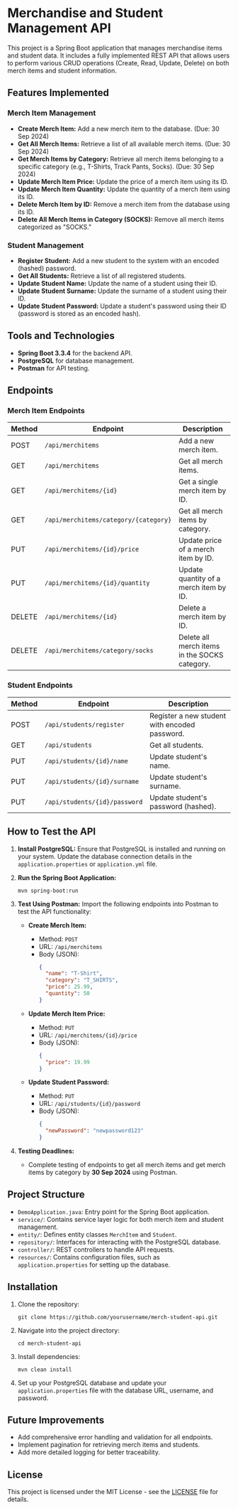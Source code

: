 # Merchandise and Student Management API

This project is a Spring Boot application that manages merchandise items and student data. It includes a fully implemented REST API that allows users to perform various CRUD operations (Create, Read, Update, Delete) on both merch items and student information.

## Features Implemented

### Merch Item Management
- **Create Merch Item:** Add a new merch item to the database. (Due: 30 Sep 2024)
- **Get All Merch Items:** Retrieve a list of all available merch items. (Due: 30 Sep 2024)
- **Get Merch Items by Category:** Retrieve all merch items belonging to a specific category (e.g., T-Shirts, Track Pants, Socks). (Due: 30 Sep 2024)
- **Update Merch Item Price:** Update the price of a merch item using its ID.
- **Update Merch Item Quantity:** Update the quantity of a merch item using its ID.
- **Delete Merch Item by ID:** Remove a merch item from the database using its ID.
- **Delete All Merch Items in Category (SOCKS):** Remove all merch items categorized as "SOCKS."

### Student Management
- **Register Student:** Add a new student to the system with an encoded (hashed) password.
- **Get All Students:** Retrieve a list of all registered students.
- **Update Student Name:** Update the name of a student using their ID.
- **Update Student Surname:** Update the surname of a student using their ID.
- **Update Student Password:** Update a student's password using their ID (password is stored as an encoded hash).

## Tools and Technologies

- **Spring Boot 3.3.4** for the backend API.
- **PostgreSQL** for database management.
- **Postman** for API testing.

## Endpoints

### Merch Item Endpoints

| Method | Endpoint                       | Description                                           |
|--------|--------------------------------|-------------------------------------------------------|
| POST   | `/api/merchitems`              | Add a new merch item.                                 |
| GET    | `/api/merchitems`              | Get all merch items.                                  |
| GET    | `/api/merchitems/{id}`         | Get a single merch item by ID.                        |
| GET    | `/api/merchitems/category/{category}` | Get all merch items by category.                |
| PUT    | `/api/merchitems/{id}/price`   | Update price of a merch item by ID.                   |
| PUT    | `/api/merchitems/{id}/quantity`| Update quantity of a merch item by ID.                |
| DELETE | `/api/merchitems/{id}`         | Delete a merch item by ID.                            |
| DELETE | `/api/merchitems/category/socks`| Delete all merch items in the SOCKS category.         |

### Student Endpoints

| Method | Endpoint                       | Description                                           |
|--------|--------------------------------|-------------------------------------------------------|
| POST   | `/api/students/register`       | Register a new student with encoded password.         |
| GET    | `/api/students`                | Get all students.                                     |
| PUT    | `/api/students/{id}/name`      | Update student's name.                                |
| PUT    | `/api/students/{id}/surname`   | Update student's surname.                             |
| PUT    | `/api/students/{id}/password`  | Update student's password (hashed).                   |

## How to Test the API

1. **Install PostgreSQL:**
   Ensure that PostgreSQL is installed and running on your system. Update the database connection details in the `application.properties` or `application.yml` file.

2. **Run the Spring Boot Application:**
   ```
   mvn spring-boot:run
   ```

3. **Test Using Postman:**
   Import the following endpoints into Postman to test the API functionality:
   
   - **Create Merch Item:**
     - Method: `POST`
     - URL: `/api/merchitems`
     - Body (JSON):
       ```json
       {
         "name": "T-Shirt",
         "category": "T_SHIRTS",
         "price": 25.99,
         "quantity": 50
       }
       ```

   - **Update Merch Item Price:**
     - Method: `PUT`
     - URL: `/api/merchitems/{id}/price`
     - Body (JSON):
       ```json
       {
         "price": 19.99
       }
       ```

   - **Update Student Password:**
     - Method: `PUT`
     - URL: `/api/students/{id}/password`
     - Body (JSON):
       ```json
       {
         "newPassword": "newpassword123"
       }
       ```

4. **Testing Deadlines:**
   - Complete testing of endpoints to get all merch items and get merch items by category by **30 Sep 2024** using Postman.

## Project Structure

- `DemoApplication.java`: Entry point for the Spring Boot application.
- `service/`: Contains service layer logic for both merch item and student management.
- `entity/`: Defines entity classes `MerchItem` and `Student`.
- `repository/`: Interfaces for interacting with the PostgreSQL database.
- `controller/`: REST controllers to handle API requests.
- `resources/`: Contains configuration files, such as `application.properties` for setting up the database.

## Installation

1. Clone the repository:
   ```
   git clone https://github.com/yourusername/merch-student-api.git
   ```
2. Navigate into the project directory:
   ```
   cd merch-student-api
   ```
3. Install dependencies:
   ```
   mvn clean install
   ```
4. Set up your PostgreSQL database and update your `application.properties` file with the database URL, username, and password.

## Future Improvements

- Add comprehensive error handling and validation for all endpoints.
- Implement pagination for retrieving merch items and students.
- Add more detailed logging for better traceability.

## License

This project is licensed under the MIT License - see the [LICENSE](LICENSE) file for details.
